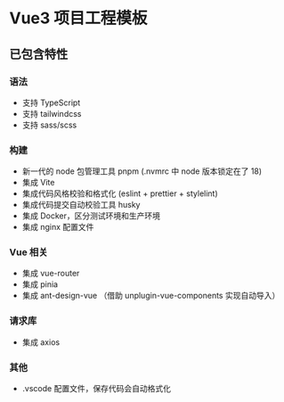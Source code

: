 # Vue3 项目工程模板

## 已包含特性
### 语法
- 支持 TypeScript
- 支持 tailwindcss
- 支持 sass/scss

### 构建
- 新一代的 node 包管理工具 pnpm (.nvmrc 中 node 版本锁定在了 18)
- 集成 Vite
- 集成代码风格校验和格式化 (eslint + prettier + stylelint)
- 集成代码提交自动校验工具 husky 
- 集成 Docker，区分测试环境和生产环境
- 集成 nginx 配置文件

### Vue 相关
- 集成 vue-router
- 集成 pinia
- 集成 ant-design-vue （借助 unplugin-vue-components 实现自动导入）

### 请求库
- 集成 axios

### 其他
- .vscode 配置文件，保存代码会自动格式化
